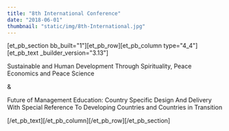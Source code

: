 ```yaml
---
title: "8th International Conference"
date: "2018-06-01"
thumbnail: "static/img/8th-International.jpg"
---
```


\[et\_pb\_section bb\_built="1"\]\[et\_pb\_row\]\[et\_pb\_column type="4\_4"\]\[et\_pb\_text \_builder\_version="3.13"\]

Sustainable and Human Development Through Spirituality, Peace Economics and Peace Science

&

Future of Management Education: Country Specific Design And Delivery With Special Reference To Developing Countries and Countries in Transition

\[/et\_pb\_text\]\[/et\_pb\_column\]\[/et\_pb\_row\]\[/et\_pb\_section\]
